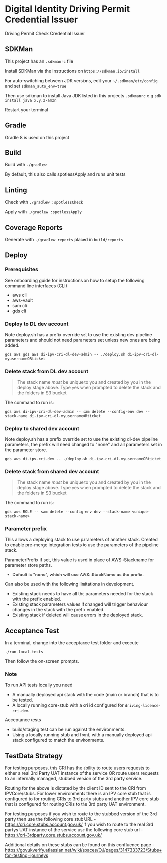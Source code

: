 # Digital Identity Driving Permit Credential Issuer
Driving Permit Check Credential Issuer

## SDKMan
This project has an `.sdkmanrc` file

Install SDKMan via the instructions on `https://sdkman.io/install`

For auto-switching between JDK versions, edit your `~/.sdkman/etc/config` and set `sdkman_auto_env=true`

Then use sdkman to install Java JDK listed in this projects `.sdkmanrc`
e.g `sdk install java x.y.z-amzn`

Restart your terminal

## Gradle

Gradle 8 is used on this project

## Build

Build with `./gradlew`

By default, this also calls spotlessApply and runs unit tests

## Linting

Check with `./gradlew :spotlessCheck`

Apply with `./gradlew :spotlessApply`

## Coverage Reports

Generate with `./gradlew reports` placed in `build/reports`

## Deploy

### Prerequisites

See onboarding guide for instructions on how to setup the following command line interfaces (CLI)
- aws cli
- aws-vault
- sam cli
- gds cli

### Deploy to DL dev account

Note deploy.sh has a prefix override set to use the existing dev pipeline parameters and should
not need parameters set unless new ones are being added.

`gds aws gds aws di-ipv-cri-dl-dev-admin -- ./deploy.sh di-ipv-cri-dl-myusernameORticket`

### Delete stack from DL dev account
> The stack name *must* be unique to you and created by you in the deploy stage above.
> Type `y`es when prompted to delete the stack and the folders in S3 bucket

The command to run is:

`gds aws di-ipv-cri-dl-dev-admin -- sam delete --config-env dev --stack-name di-ipv-cri-dl-myusernameORticket`

### Deploy to shared dev account

Note deploy.sh has a prefix override set to use the existing dl-dev pipeline parameters, the prefix will need changed 
to "none" and all parameters set in the parameter store.

`gds aws di-ipv-cri-dev -- ./deploy.sh di-ipv-cri-dl-myusernameORticket`

### Delete stack from shared dev account
> The stack name *must* be unique to you and created by you in the deploy stage above.
> Type `y`es when prompted to delete the stack and the folders in S3 bucket

The command to run is:

`gds aws ROLE -- sam delete --config-env dev --stack-name <unique-stack-name>`

### Parameter prefix

This allows a deploying stack to use parameters of another stack.
Created to enable pre-merge integration tests to use the parameters of the pipeline stack.

ParameterPrefix if set, this value is used in place of AWS::Stackname for parameter store paths.
- Default is "none", which will use AWS::StackName as the prefix.

Can also be used with the following limitations in development.
- Existing stack needs to have all the parameters needed for the stack with the prefix enabled.
- Existing stack parameters values if changed will trigger behaviour changes in the stack with the prefix enabled.
- Existing stack if deleted will cause errors in the deployed stack.

## Acceptance Test

In a terminal, change into the acceptance test folder and execute

`./run-local-tests`

Then follow the on-screen prompts.

### Note

To run API tests locally you need
- A manually deployed api stack with the code (main or branch) that is to be tested.
- A locally running core-stub with a cri id configured for `driving-licence-cri-dev`.

Acceptance tests
- build/staging test can be run against the environments.
- Using a locally running stub and front, with a manually deployed api stack configured to match the environments.

## TestData Strategy

For testing purposes, this CRI has the ability to route users requests to either
a real 3rd Party UAT instance of the service OR route users requests to an internally
managed, stubbed version of the 3rd party service.

Routing for the above is dictated by the client ID sent to the CRI from IPVCore/stubs. For lower
environments there is an IPV core stub that is configured to for routing CRIs to 3rd party stubs and another
IPV core stub that is configured for routing CRIs to the 3rd party UAT environment.

For testing purposes if you wish to route to the stubbed version of the 3rd party then use the following
core stub URL - https://cri.core.stubs.account.gov.uk/
If you wish to route to the real 3rd partys UAT instance of the service use the following
core stub url - https://cri-3rdparty.core.stubs.account.gov.uk/

Additional details on these stubs can be found on this confluence page -
https://govukverify.atlassian.net/wiki/spaces/OJ/pages/3147333723/Stubs+for+testing+journeys